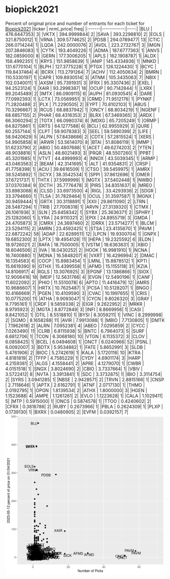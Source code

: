 # biopick2021
Percent of original price and number of entrants for each ticket for [Biopick2021](https://twitter.com/hashtag/Biopick2021)
|ticker |  nrml_price| freq|
|:------|-----------:|----:|
|BLU    | 476.6447353|    3|
|VKTX   | 394.9999844|    2|
|SAVA   | 393.2298810|    2|
|EOLS   | 321.8750012|    1|
|VRNA   | 309.5774625|    2|
|PDSB   | 294.0789477|   13|
|CTIC   | 266.0714244|    1|
|LQDA   | 242.0000076|    2|
|AVDL   | 223.2732767|    3|
|IMGN   | 207.3846083|    1|
|CYTK   | 193.4049226|    1|
|ADMA   | 187.6777363|    1|
|ANVS   | 182.0859000|    8|
|GERN   | 177.3006205|    1|
|APLS   | 162.1908787|    1|
|ALDX   | 158.4992351|    1|
|KRYS   | 151.9858639|    1|
|ANIP   | 145.4334936|    1|
|MNKD   | 131.6770104|    1|
|BLPH   | 127.3775228|    1|
|PTGX   | 126.1224430|    1|
|BCYC   | 119.8437464|    4|
|BCRX   | 113.2791264|    7|
|ACHV   | 112.4050634|    2|
|BMRN   | 110.5330197|    1|
|CAPR   | 109.8930514|    3|
|ATNM   | 105.3435063|    7|
|NBIX   | 102.0340011|    1|
|AXSM   |  95.7391931|    3|
|IFRX   |  95.3307436|    2|
|EXEL   |  94.2523124|    1|
|XAIR   |  93.2998387|   18|
|OCUP   |  90.7142844|    1|
|LXRX   |  89.2045489|    2|
|IMTX   |  86.0909115|    6|
|AUPH   |  81.0930545|    4|
|DARE   |  77.0992393|    1|
|LCTX   |  73.0569951|    3|
|CRMD   |  71.9512176|    1|
|PYNKF  |  71.2820488|    2|
|PLX    |  71.2290505|    2|
|EYPT   |  70.8102103|    1|
|ABUS   |  70.3296667|    3|
|RCUS   |  68.8837942|    1|
|ONCY   |  68.8034219|    1|
|NGENF  |  68.6857155|    2|
|PHAR   |  68.4316353|    2|
|BLRX   |  67.3469365|    3|
|ARDX   |  66.3060294|    2|
|TGTX   |  66.0980374|    8|
|MDXG   |  65.7205249|    1|
|ORMP   |  64.8275861|    1|
|GRTS   |  64.1277588|    6|
|BCLI   |  62.9955929|    3|
|QURE   |  60.2557144|    1|
|CLPT   |  59.9078383|    3|
|SEEL   |  59.5890399|    2|
|LIFE   |  58.9420629|    5|
|ALPN   |  57.8438686|    2|
|CDTX   |  57.2815524|    1|
|XERS   |  54.9905858|    8|
|ARWR   |  53.5614070|    8|
|BTAI   |  51.8086119|    1|
|IMMP   |  51.6233790|    2|
|ABIO   |  50.4807688|    1|
|ACET   |  49.6274203|    2|
|YTEN   |  48.9038816|    1|
|ASLN   |  48.6021493|    3|
|PRQR   |  48.5507260|    1|
|PPBT   |  45.3201985|    1|
|VTVT   |  44.4999993|    4|
|NNOX   |  43.5039345|    1|
|ARMP   |  43.0463563|    2|
|BEAM   |  42.3141695|    1|
|ALT    |  41.9354831|    2|
|CRSP   |  41.7758398|    1|
|ACIU   |  39.6616509|    1|
|CTSO   |  39.5459975|    1|
|AMRX   |  38.5245892|    1|
|SCYX   |  38.3542534|    1|
|SPPI   |  37.8612696|    1|
|OMER   |  37.6721737|    1|
|THTX   |  37.5999999|    1|
|MGTX   |  37.5402448|    1|
|NWBO   |  37.0370384|    9|
|DCTH   |  35.7776478|    3|
|PIRS   |  34.8351637|    8|
|MREO   |  33.8983068|    8|
|CLSD   |  33.6973500|    4|
|RIGL   |  33.4293936|    2|
|SDGR   |  33.3794660|    1|
|TLSA   |  31.7829464|    1|
|OCUL   |  31.3597587|    1|
|MGNX   |  30.9459444|    1|
|GRTX   |  30.3118891|    1|
|XXII   |  29.8611090|    2|
|LTRN   |  28.5487294|    1|
|TRIB   |  27.7008318|    1|
|ARVN   |  27.3139320|    1|
|CTMX   |  26.1061936|    3|
|SLN    |  25.6458342|    1|
|SYBX   |  25.3636371|    2|
|SPHRY  |  25.1282060|    1|
|LYRA   |  24.9110321|    2|
|EPIX   |  24.8955719|    3|
|GMDA   |  24.4705873|    3|
|CMRX   |  24.3697460|    2|
|DRRX   |  23.5714277|    1|
|BLCM   |  23.5294115|    2|
|AMRN   |  23.4592425|    1|
|STSA   |  23.4135670|    1|
|PAVM   |  22.6872242|   58|
|ADAP   |  22.6289511|   12|
|LPCN   |  19.9300704|    1|
|GNPX   |  19.6852300|    3|
|LPTX   |  19.4954128|   11|
|HEPA   |  19.2325592|    6|
|ELDN   |  18.9726021|    2|
|RAFA   |  18.7500005|    1|
|VSTM   |  18.6363631|    3|
|XBIO   |  18.6046506|    2|
|IVA    |  18.0430252|    2|
|HOOK   |  16.9981910|    1|
|NCNA   |  16.7400880|    1|
|MDNA   |  16.5848207|    6|
|VXRT   |  16.4296994|    2|
|DMAC   |  16.1354583|    6|
|COCP   |  15.8983454|    1|
|LMNL   |  15.8878512|    1|
|KPTI   |  15.6619390|    9|
|GTHX   |  15.4399558|    1|
|AFMD   |  15.1155118|   31|
|KZIA   |  14.8106917|    4|
|RGLS   |  13.3076925|    3|
|EPGNF  |  13.1386866|    1|
|SIOX   |  12.9006416|   18|
|MEIP   |  12.5631766|    4|
|EVGN   |  12.5490196|    1|
|CANF   |  11.6022092|    2|
|PHIO   |  11.5510078|    6|
|APTO   |  11.4416479|   12|
|AMRS   |  10.9686607|    1|
|HRTX   |  10.7625487|    1|
|PCSA   |  10.5128207|    1|
|BNGO   |  10.4166669|    7|
|PGEN   |  10.4109590|    3|
|CVAC   |  10.1997655|    1|
|CRIS   |  10.0775200|   11|
|ATHA   |   9.9093047|    1|
|CYCN   |   9.8026320|    3|
|GRAY   |   9.7795161|    1|
|CRDF   |   9.5859338|    2|
|EIGR   |   9.2622952|    2|
|MRKR   |   8.9795923|    2|
|MGTA   |   8.8772849|    3|
|INFI   |   8.8669956|    1|
|CASI   |   8.8421052|    1|
|DTIL   |   8.5518810|    1|
|BYSI   |   8.3059211|    1|
|VINC   |   8.2999998|    2|
|SGMO   |   8.1658288|   11|
|AVIR   |   7.9913088|    1|
|MBIO   |   7.7130805|    1|
|DMTK   |   7.1962618|    2|
|ALRN   |   7.0952381|    4|
|ABEO   |   7.0295859|    2|
|CYCC   |   7.0263490|   11|
|CLRB   |   6.8115938|    5|
|BNTC   |   6.7964073|    5|
|SURF   |   6.6812706|    1|
|TCON   |   6.3068180|   10|
|VTGN   |   6.1135372|    3|
|CLOV   |   6.0858425|    1|
|BCEL   |   6.0494608|    1|
|ONCT   |   6.0240966|   52|
|PSNL   |   6.0092007|    3|
|BDTX   |   5.9534882|    1|
|FATE   |   5.8652991|    3|
|SLDB   |   5.4761906|    2|
|BIOC   |   5.2742619|    1|
|KALA   |   5.1720116|   10|
|KTRA   |   4.8181819|    2|
|TFFP   |   4.7585229|    1|
|CYDY   |   4.6901174|    3|
|HARP   |   4.2159381|    2|
|ALGS   |   4.1558441|    2|
|APRE   |   4.1279070|    1|
|CWBR   |   4.0151518|    1|
|SNGX   |   3.8024690|    2|
|CBIO   |   3.7337664|    1|
|VBIV   |   3.5722412|    8|
|NVTA   |   3.3913841|    1|
|SDC    |   3.3732875|    1|
|IBIO   |   3.3114754|    2|
|SYRS   |   3.0941285|    1|
|NBSE   |   2.9428571|    2|
|TRVN   |   2.8815166|    1|
|CNSP   |   2.7118646|    1|
|APTX   |   2.6162791|    1|
|ATNF   |   2.0717130|    1|
|THMO   |   2.0192795|    1|
|OPGN   |   1.8139534|    2|
|ATHX   |   1.8000000|    3|
|HGEN   |   1.1523688|    4|
|AMPE   |   1.1261261|    2|
|EVLO   |   1.1223628|    1|
|CALA   |   1.1029411|    5|
|MTP    |   0.5915000|    1|
|ONCS   |   0.5874578|    1|
|TTOO   |   0.4240602|    2|
|CFRX   |   0.3818786|    2|
|RUBY   |   0.2673966|    1|
|PBLA   |   0.2624309|    1|
|PLXP   |   0.1739130|    1|
|BXRX   |   0.0480905|    2|
|EVFM   |   0.0392157|    7|
![retvspicks](biopicks.png?raw=true)
